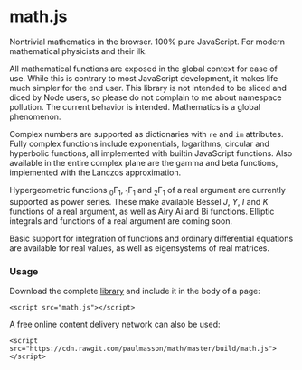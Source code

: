 # math.js

Nontrivial mathematics in the browser. 100% pure JavaScript. For modern mathematical physicists and their ilk.

All mathematical functions are exposed in the global context for ease of use. While this is contrary to most JavaScript development, it makes life much simpler for the end user. This library is not intended to be sliced and diced by Node users, so please do not complain to me about namespace pollution. The current behavior is intended. Mathematics is a global phenomenon.

Complex numbers are supported as dictionaries with `re` and `im` attributes. Fully complex functions include exponentials, logarithms, circular and hyperbolic functions, all implemented with builtin JavaScript functions. Also available in the entire complex plane are the gamma and beta functions, implemented with the Lanczos approximation.

Hypergeometric functions <sub>0</sub>F<sub>1</sub>, <sub>1</sub>F<sub>1</sub> and <sub>2</sub>F<sub>1</sub> of a real argument are currently supported as power series. These make available Bessel *J*, *Y*, *I* and *K* functions of a real argument, as well as Airy Ai and Bi functions. Elliptic integrals and functions of a real argument are coming soon.

Basic support for integration of functions and ordinary differential equations are available for real values, as well as eigensystems of real matrices.

### Usage ###

Download the complete <a href="https://raw.githubusercontent.com/paulmasson/math/master/build/math.js">library</a> and include it in the body of a page:

```
<script src="math.js"></script>
```

A free online content delivery network can also be used:

```
<script src="https://cdn.rawgit.com/paulmasson/math/master/build/math.js"></script>
```

